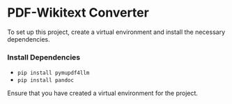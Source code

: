 # PDF-Wikitext Converter

To set up this project, create a virtual environment and install the necessary dependencies.

### Install Dependencies

- `pip install pymupdf4llm`
- `pip install pandoc`

Ensure that you have created a virtual environment for the project.
